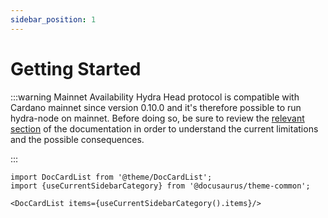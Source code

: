```yaml
---
sidebar_position: 1
---
```


# Getting Started

:::warning Mainnet Availability
Hydra Head protocol is compatible with Cardano mainnet since version
0.10.0 and it's therefore possible to run hydra-node on mainnet.
Before doing so, be sure to review the [relevant
section](/docs/known-issues) of the documentation in order to
understand the current limitations and the possible consequences.

:::

```mdx-code-block
import DocCardList from '@theme/DocCardList';
import {useCurrentSidebarCategory} from '@docusaurus/theme-common';

<DocCardList items={useCurrentSidebarCategory().items}/>
```
